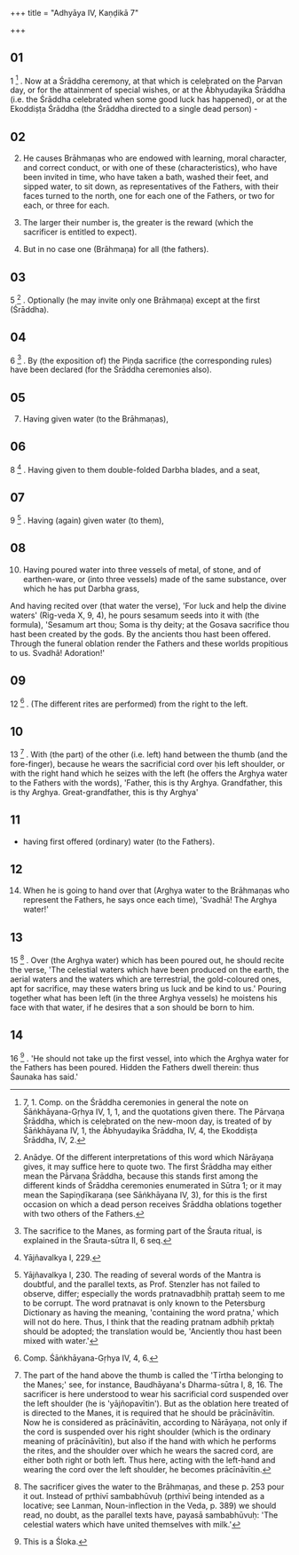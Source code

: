 +++
title = "Adhyāya IV, Kaṇḍikā 7"

+++
## 01
1 [^1] . Now at a Śrāddha ceremony, at that which is celebrated on the Parvan day, or for the attainment of special wishes, or at the Ābhyudayika Śrāddha (i.e. the Śrāddha celebrated when some good luck has happened), or at the Ekoddiṣṭa Śrāddha (the Śrāddha directed to a single dead person) - 

## 02
2. He causes Brāhmaṇas who are endowed with learning, moral character, and correct conduct, or with one of these (characteristics), who have been invited in time, who have taken a bath, washed their feet, and sipped water, to sit down, as representatives of the Fathers, with their faces turned to the north, one for each one of the Fathers, or two for each, or three for each.

3. The larger their number is, the greater is the reward (which the sacrificer is entitled to expect).

4. But in no case one (Brāhmaṇa) for all (the fathers).

## 03
5 [^2] . Optionally (he may invite only one Brāhmaṇa) except at the first (Śrāddha).

## 04
6 [^3] . By (the exposition of) the Piṇḍa sacrifice (the corresponding rules) have been declared (for the Śrāddha ceremonies also).

## 05
7. Having given water (to the Brāhmaṇas),

## 06
8 [^4] . Having given to them double-folded Darbha blades, and a seat,

## 07
9 [^5] . Having (again) given water (to them),

## 08
10. Having poured water into three vessels of metal, of stone, and of earthen-ware, or (into three vessels) made of the same substance, over which he has put Darbha grass,

And having recited over (that water the verse), 'For luck and help the divine waters' (Rig-veda X, 9, 4), he pours sesamum seeds into it with (the formula), 'Sesamum art thou; Soma is thy deity; at the Gosava sacrifice thou hast been created by the gods. By the ancients thou hast been offered. Through the funeral oblation render the Fathers and these worlds propitious to us. Svadhā! Adoration!'

## 09
12 [^6] . (The different rites are performed) from the right to the left.

## 10
13 [^7] . With (the part) of the other (i.e. left) hand between the thumb (and the fore-finger), because he wears the sacrificial cord over ḥis left shoulder, or with the right hand which he seizes with the left (he offers the Arghya water to the Fathers with the words), 'Father, this is thy Arghya. Grandfather, this is thy Arghya. Great-grandfather, this is thy Arghya' 

## 11
- having first offered (ordinary) water (to the Fathers).

## 12
14. When he is going to hand over that (Arghya water to the Brāhmaṇas who represent the Fathers, he says once each time), 'Svadhā! The Arghya water!'

## 13
15 [^8] . Over (the Arghya water) which has been poured out, he should recite the verse, 'The celestial waters which have been produced on the earth, the aerial waters and the waters which are terrestrial, the gold-coloured ones, apt for sacrifice, may these waters bring us luck and be kind to us.' Pouring together what has been left (in the three Arghya vessels) he moistens his face with that water, if he desires that a son should be born to him.

## 14
16 [^9] . 'He should not take up the first vessel, into which the Arghya water for the Fathers has been poured. Hidden the Fathers dwell therein: thus Śaunaka has said.'


[^1]:  7, 1. Comp. on the Śrāddha ceremonies in general the note on Śāṅkhāyana-Gṛhya IV, 1, 1, and the quotations given there. The Pārvaṇa Śrāddha, which is celebrated on the new-moon day, is treated of by Śāṅkhāyana IV, 1, the Ābhyudayika Śrāddha, IV, 4, the Ekoddiṣṭa Śrāddha, IV, 2.

[^2]:  Anādye. Of the different interpretations of this word which Nārāyaṇa gives, it may suffice here to quote two. The first Śrāddha may either mean the Pārvaṇa Śrāddha, because this stands first among the different kinds of Śrāddha ceremonies enumerated in Sūtra 1; or it may mean the Sapiṇḍīkaraṇa (see Sāṅkhāyana IV, 3), for this is the first occasion on which a dead person receives Śrāddha oblations together with two others of the Fathers.

[^3]:  The sacrifice to the Manes, as forming part of the Śrauta ritual, is explained in the Śrauta-sūtra II, 6 seq.

[^4]:  Yājñavalkya I, 229.

[^5]:  Yājñavalkya I, 230. The reading of several words of the Mantra is doubtful, and the parallel texts, as Prof. Stenzler has not failed to observe, differ; especially the words pratnavadbhiḥ prattaḥ seem to me to be corrupt. The word pratnavat is only known to the Petersburg Dictionary as having the meaning, 'containing the word pratna,' which will not do here. Thus, I think that the reading pratnam adbhiḥ pṛktaḥ should be adopted; the translation would be, 'Anciently thou hast been mixed with water.'

[^6]:  Comp. Śāṅkhāyana-Gṛhya IV, 4, 6.

[^7]:  The part of the hand above the thumb is called the 'Tīrtha belonging to the Manes;' see, for instance, Baudhāyana's Dharma-sūtra I, 8, 16. The sacrificer is here understood to wear his sacrificial cord suspended over the left shoulder (he is 'yājñopavītin'). But as the oblation here treated of is directed to the Manes, it is required that he should be prācīnāvītin. Now he is considered as prācīnāvītin, according to Nārāyaṇa, not only if the cord is suspended over his right shoulder (which is the ordinary meaning of prācīnāvītin), but also if the hand with which he performs the rites, and the shoulder over which he wears the sacred cord, are either both right or both left. Thus here, acting with the left-hand and wearing the cord over the left shoulder, he becomes prācīnāvītin.

[^8]:  The sacrificer gives the water to the Brāhmaṇas, and these p. 253 pour it out. Instead of pṛthivī sambabhūvuḥ (pṛthivī being intended as a locative; see Lanman, Noun-inflection in the Veda, p. 389) we should read, no doubt, as the parallel texts have, payasā sambabhūvuḥ: 'The celestial waters which have united themselves with milk.'

[^9]:  This is a Śloka.

